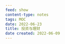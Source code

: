 ```yaml
---
feed: show
content-type: notes
tags: MOC
date: 2022-06-23
title: 投资与理财
date created: 2022-06-09
---
```


